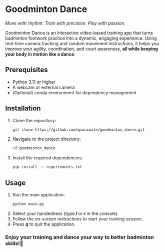 # Goodminton Dance

*Move with rhythm. Train with precision. Play with passion.*

Goodminton Dance is an interactive video-based training app that turns badminton footwork practice into a dynamic, engaging experience. Using real-time camera tracking and random movement instructions, it helps you improve your agility, coordination, and court awareness, **all while keeping your body in motion like a dance**.

## Prerequisites
- Python 3.11 or higher
- A webcam or external camera
- (Optional) conda environment for dependency management

## Installation
1. Clone the repository:
   ```bash
   git clone https://github.com/qiunimate/goodminton_dance.git
   ```
2. Navigate to the project directory:
   ```bash
   cd goodminton_dance
   ```
3. Install the required dependencies:
   ```bash
   pip install -r requirements.txt
   ```
   
## Usage
1. Run the main application:
   ```bash
   python main.py
   ```
2. Select your handedness (type ***l*** or ***r*** in the console).
3. Follow the on-screen instructions to start your training session.
4. Press ***q*** to quit the application.


### Enjoy your training and dance your way to better badminton skills!🏸